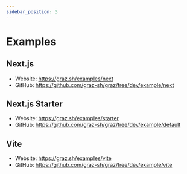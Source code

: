 ```yaml
---
sidebar_position: 3
---
```


# Examples

## Next.js

- Website: https://graz.sh/examples/next
- GitHub: https://github.com/graz-sh/graz/tree/dev/example/next

## Next.js Starter

- Website: https://graz.sh/examples/starter
- GitHub: https://github.com/graz-sh/graz/tree/dev/example/default

## Vite

- Website: https://graz.sh/examples/vite
- GitHub: https://github.com/graz-sh/graz/tree/dev/example/vite
